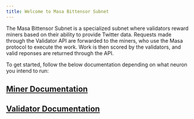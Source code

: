 ```yaml
---
title: Welcome to Masa Bittensor Subnet
---
```


The Masa Bittensor Subnet is a specialized subnet where validators reward miners based on their ability to provide Twitter data. Requests made through the Validator API are forwarded to the miners, who use the Masa protocol to execute the work. Work is then scored by the validators, and valid reponses are returned through the API.

To get started, follow the below documentation depending on what neuron you intend to run:

## [Miner Documentation](./miner/0-intro.md)

## [Validator Documentation](./validator/0-intro.md)

